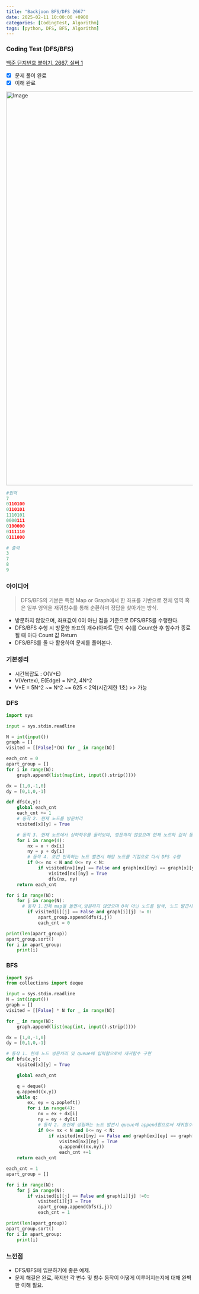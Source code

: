 ```yaml
---
title: "Backjoon BFS/DFS 2667"
date: 2025-02-11 10:00:00 +0900
categories: [CodingTest, Algorithm]
tags: [python, DFS, BFS, Algorithm]
---
```


### Coding Test (DFS/BFS)
[백준 단지번호 붙이기, 2667, 실버 1](https://www.acmicpc.net/problem/2667)

- [x] 문제 풀이 완료
- [x] 이해 완료

<img width="1061" alt="Image" src="https://github.com/user-attachments/assets/dee49d0c-e580-48c7-a59a-aeecb8e75d97" />

```python
#입력
7
0110100
0110101
1110101
0000111
0100000
0111110
0111000
```
```python
# 출력
3
7
8
9
```

### 아이디어
>DFS/BFS의 기본은 특정 Map or Graph에서 한 좌표를 기반으로 전체 영역 혹은 일부 영역을 재귀함수를 통해 순환하며 정답을 찾아가는 방식.

* 방문하지 않았으며, 좌표값이 0이 아닌 점을 기준으로 DFS/BFS를 수행한다.
* DFS/BFS 수행 시 방문한 좌표의 개수(아파트 단지 수)를 Count한 후 함수가 종료될 때 마다 Count 값 Return
* DFS/BFS를 둘 다 활용하여 문제를 풀어본다.

### 기본정리
* 시간복잡도 : O(V+E)
* V(Vertex), E(Edge) = N^2, 4N^2
* V+E = 5N^2 ~= N^2 ~= 625 < 2억(시간제한 1초) >> 가능

### DFS
```python
import sys

input = sys.stdin.readline

N = int(input())
graph = []
visited = [[False]*(N) for _ in range(N)]

each_cnt = 0
apart_group = []
for i in range(N):
    graph.append(list(map(int, input().strip())))

dx = [1,0,-1,0]
dy = [0,1,0,-1]

def dfs(x,y):
    global each_cnt
    each_cnt += 1 
    # 동작 2. 현재 노드를 방문처리
    visited[x][y] = True

    # 동작 3. 현재 노드에서 상하좌우를 둘러보며, 방문하지 않았으며 현재 노드와 값이 동일한 노드 탐색
    for i in range(4):
        nx = x + dx[i]
        ny = y + dy[i]
        # 동작 4. 조건 만족하는 노드 발견시 해당 노드를 기점으로 다시 DFS 수행
        if 0<= nx < N and 0<= ny < N:
            if visited[nx][ny] == False and graph[nx][ny] == graph[x][y]:
                visited[nx][ny] = True
                dfs(nx, ny)
    return each_cnt

for i in range(N):
    for j in range(N):
      # 동작 1.전체 map을 돌면서,방문하지 않았으며 0이 아닌 노드를 탐색, 노드 발견시 해당 노드를 기점으로 DFS 수행
        if visited[i][j] == False and graph[i][j] != 0:
            apart_group.append(dfs(i,j))
            each_cnt = 0

print(len(apart_group))
apart_group.sort()
for i in apart_group:
    print(i)
```

### BFS
```python
import sys
from collections import deque

input = sys.stdin.readline
N = int(input())
graph = []
visited = [[False] * N for _ in range(N)]

for _ in range(N):
    graph.append(list(map(int, input().strip())))

dx = [1,0,-1,0]
dy = [0,1,0,-1]

# 동작 1. 현재 노드 방문처리 및 queue에 입력함으로써 재귀함수 구현
def bfs(x,y):
    visited[x][y] = True

    global each_cnt

    q = deque()
    q.append((x,y))
    while q:
        ex, ey = q.popleft()
        for i in range(4):
            nx = ex + dx[i]
            ny = ey + dy[i]
            # 동작 2. 조건에 성립하는 노드 발견시 queue에 append함으로써 재귀함수가 돌아갈 수 있도록 구현
            if 0<= nx < N and 0<= ny < N:
                if visited[nx][ny] == False and graph[ex][ey] == graph[nx][ny]:
                    visited[nx][ny] = True
                    q.append((nx,ny))
                    each_cnt +=1 
    return each_cnt

each_cnt = 1
apart_group = []

for i in range(N):
    for j in range(N):
        if visited[i][j] == False and graph[i][j] !=0:
            visited[i][j] = True
            apart_group.append(bfs(i,j))
            each_cnt = 1

print(len(apart_group))
apart_group.sort()
for i in apart_group:
    print(i)
```

### 느낀점
* DFS/BFS에 입문하기에 좋은 예제. 
* 문제 해결은 완료, 하지만 각 변수 및 함수 동작이 어떻게 이루어지는지에 대해 완벽한 이해 필요.

